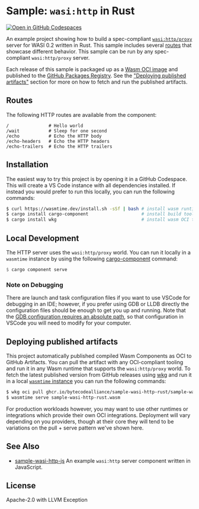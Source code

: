 # Sample: `wasi:http` in Rust

[![Open in GitHub Codespaces](https://github.com/codespaces/badge.svg)](https://codespaces.new/bytecodealliance/sample-wasi-http-rust)

An example project showing how to build a spec-compliant
[`wasi:http/proxy`][wasi-http] server for WASI 0.2 written in Rust. This sample
includes several [routes](#routes) that showcase different behavior. This sample
can be run by any spec-compliant `wasi:http/proxy` server.

Each release of this sample is packaged up as a [Wasm OCI image][wasm-oci-image]
and published to the [GitHub Packages Registry][gh-pkg]. See the ["Deploying
published artifacts"][using-arifacts] section for more on how to fetch and run
the published artifacts.

## Routes

The following HTTP routes are available from the component:

```text
/               # Hello world
/wait           # Sleep for one second
/echo           # Echo the HTTP body
/echo-headers   # Echo the HTTP headers
/echo-trailers  # Echo the HTTP trailers
```

## Installation

The easiest way to try this project is by opening it in a GitHub Codespace. This
will create a VS Code instance with all dependencies installed. If instead you
would prefer to run this locally, you can run the following commands:

```bash
$ curl https://wasmtime.dev/install.sh -sSf | bash # install wasm runtime
$ cargo install cargo-component                    # install build tooling
$ cargo install wkg                                # install wasm OCI tooling
```

## Local Development

The HTTP server uses the `wasi:http/proxy` world. You can run it locally in a
`wasmtime` instance by using the following [cargo-component] command:

```rust
$ cargo component serve
```
### Note on Debugging
There are launch and task configuration files if you want to use VSCode for debugging in an IDE; however, if you prefer using GDB or LLDB directly the configuration files should be enough to get you up and running. Note that the [GDB configuration requires an absolute path](https://github.com/bytecodealliance/sample-wasi-http-rust/blob/fe47fc9f6c87d09575f6683a26f9a67e3e71aa26/.vscode/launch.json#L28), so that configuration in VSCode you will need to modify for your computer.

## Deploying published artifacts

This project automatically published compiled Wasm Components as OCI to GitHub
Artifacts. You can pull the artifact with any OCI-compliant tooling and run it
in any Wasm runtime that supports the `wasi:http/proxy` world. To fetch the
latest published version from GitHub releases using [wkg][wkg] and run it in a
local [`wasmtime` instance][wasmtime] you can run the following commands:

```bash
$ wkg oci pull ghcr.io/bytecodealliance/sample-wasi-http-rust/sample-wasi-http-rust:latest
$ wasmtime serve sample-wasi-http-rust.wasm
```

For production workloads however, you may want to use other runtimes or
integrations which provide their own OCI integrations. Deployment will vary
depending on you providers, though at their core they will tend to be variations
on the pull + serve pattern we've shown here.

## See Also

- [sample-wasi-http-js](https://github.com/bytecodealliance/sample-wasi-http-js) An example `wasi:http` server component written in JavaScript.

## License

Apache-2.0 with LLVM Exception

[cargo-component]: https://github.com/bytecodealliance/cargo-component
[wasm-oci-image]: https://tag-runtime.cncf.io/wgs/wasm/deliverables/wasm-oci-artifact/
[gh-pkg]: https://github.com/bytecodealliance/sample-wasi-http-rust/pkgs/container/sample-wasi-http-rust%2Fsample-wasi-http-rust
[using-arifacts]: #working-with-deployment-artifacts
[wasi-http]: https://github.com/WebAssembly/wasi-http
[wkg]: https://github.com/bytecodealliance/wasm-pkg-tools/tree/main/crates/wkg
[wasmtime]: https://wasmtime.dev
